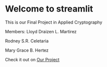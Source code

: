 # Welcome to streamlit

This is our Final Project in Applied Cryptography

Members:
Lloyd Draizen L. Martirez

Rodney S.R. Celetaria

Mary Grace B. Hertez

Check it out on [Our Project](https://crypt13.streamlit.app/)

